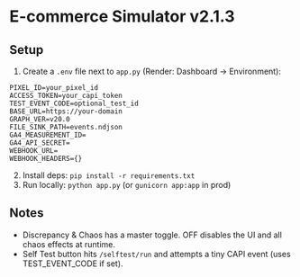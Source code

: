 # E-commerce Simulator v2.1.3

## Setup
1. Create a `.env` file next to `app.py` (Render: Dashboard → Environment):
```
PIXEL_ID=your_pixel_id
ACCESS_TOKEN=your_capi_token
TEST_EVENT_CODE=optional_test_id
BASE_URL=https://your-domain
GRAPH_VER=v20.0
FILE_SINK_PATH=events.ndjson
GA4_MEASUREMENT_ID=
GA4_API_SECRET=
WEBHOOK_URL=
WEBHOOK_HEADERS={}
```
2. Install deps: `pip install -r requirements.txt`
3. Run locally: `python app.py`  (or `gunicorn app:app` in prod)

## Notes
- Discrepancy & Chaos has a master toggle. OFF disables the UI and all chaos effects at runtime.
- Self Test button hits `/selftest/run` and attempts a tiny CAPI event (uses TEST_EVENT_CODE if set).
